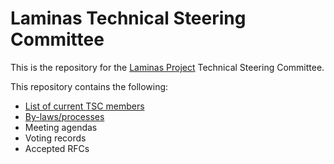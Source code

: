 # Laminas Technical Steering Committee

This is the repository for the [Laminas Project](https://getlaminas.org)
Technical Steering Committee.

This repository contains the following:

- [List of current TSC members](MEMBERS.md)
- [By-laws/processes](processes/)
- Meeting agendas
- Voting records
- Accepted RFCs
